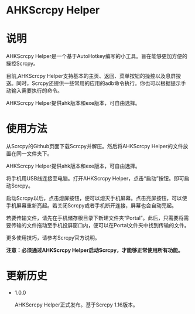 # AHKScrcpy Helper
# 说明

AHKScrcpy Helper是一个基于AutoHotkey编写的小工具。旨在能够更加方便的操控Scrcpy。

目前,AHKScrcpy Helper支持基本的主页、返回、菜单按钮的操控以及息屏投送。同时，Scrcpy还提供一些常用的应用的adb命令执行。你也可以根据提示手动输入需要执行的命令。

AHKScrcpy Helper提供ahk版本和exe版本，可自由选择。

# 使用方法

从Scrcpy的Github页面下载Scrcpy并解压。然后将AHKScrcpy Helper的文件放置在同一文件夹下。

AHKScrcpy Helper提供ahk版本和exe版本，可自由选择。

将手机用USB线连接至电脑。打开AHKScrcpy Helper，点击“启动”按钮。即可启动Scrcpy。

启动Scrcpy以后，点击熄屏按钮，便可以熄灭手机屏幕。点击亮屏按钮，可以使手机屏幕重新亮起。若关闭Scrcpy或者手机断开连接，屏幕也会自动亮起。

若要传输文件，请先在手机储存根目录下新建文件夹“Portal”。此后，只需要将需要传输的文件拖动至手机投屏窗口内，便可以在Portal文件夹中找到传输的文件。

更多使用技巧，请参考Scrcpy官方说明。

**注意：必须通过AHKScrcpy Helper启动Scrcpy，才能够正常使用所有功能。**

# 更新历史

- 1.0.0

  AHKScrcpy Helper正式发布。基于Scrcpy 1.16版本。
